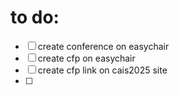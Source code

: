 # to do:
- [ ] create conference on easychair
- [ ] create cfp on easychair
- [ ] create cfp link on cais2025 site
- [ ] 

